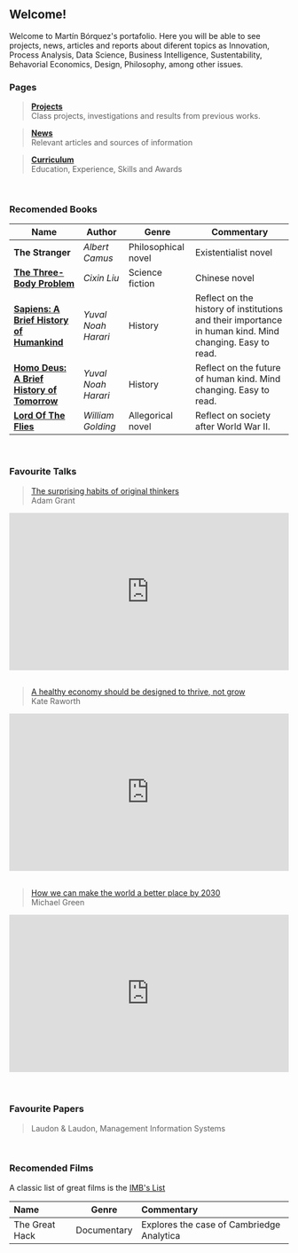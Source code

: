 ## Welcome!

Welcome to Martín Bórquez's portafolio. Here you will be able to see projects, news, articles and reports about diferent topics as Innovation, Process Analysis, Data Science, Business Intelligence, Sustentability, Behavorial Economics, Design, Philosophy, among other issues.


### Pages
>[**Projects**](./projects.html)      
Class projects, investigations and results from previous works.

>[**News**](./news.html)     
Relevant articles and sources of information

>[**Curriculum**](./curriculum.html)    
Education, Experience, Skills and Awards

<br/>

### Recomended Books                                                                                                     
 

| Name  |   Author        |  Genre  | Commentary |  
|-------------|---------------|--------|-----------------------------| 
| **The Stranger**| *Albert Camus* | Philosophical novel| Existentialist novel|
| [**The Three-Body Problem**](https://www.youtube.com/watch?v=D89ngRr4uZg)| *Cixin Liu* | Science fiction| Chinese novel|
| [**Sapiens: A Brief History of Humankind**](https://www.ynharari.com/book/sapiens-2/)|  *Yuval Noah Harari* | History | Reflect on the history of institutions and their importance in human kind. Mind changing. Easy to read.| 
| [**Homo Deus: A Brief History of Tomorrow**](https://www.ynharari.com/book/homo-deus/)| *Yuval Noah Harari* | History | Reflect on the future of human kind. Mind changing. Easy to read.|
| [**Lord Of The Flies**](https://www.sparknotes.com/lit/flies/)| *William Golding* | Allegorical novel | Reflect on society after World War II.|

<br/>

### Favourite Talks

>[The surprising habits of original thinkers](https://www.ted.com/talks/adam_grant_the_surprising_habits_of_original_thinkers)     
Adam Grant

<div style="max-width:854px"><div style="position:relative;height:0;padding-bottom:56.25%"><iframe src="https://embed.ted.com/talks/lang/en/adam_grant_the_surprising_habits_of_original_thinkers" width="854" height="480" style="position:absolute;left:0;top:0;width:100%;height:100%" frameborder="0" scrolling="no" allowfullscreen></iframe></div></div>

<br/>

>[A healthy economy should be designed to thrive, not grow](https://www.ted.com/talks/kate_raworth_a_healthy_economy_should_be_designed_to_thrive_not_grow)   
Kate Raworth

<div style="max-width:854px"><div style="position:relative;height:0;padding-bottom:56.25%"><iframe src="https://embed.ted.com/talks/lang/en/kate_raworth_a_healthy_economy_should_be_designed_to_thrive_not_grow" width="854" height="480" style="position:absolute;left:0;top:0;width:100%;height:100%" frameborder="0" scrolling="no" allowfullscreen></iframe></div></div>


<br/>

>[How we can make the world a better place by 2030](https://www.ted.com/talks/michael_green_how_we_can_make_the_world_a_better_place_by_2030)    
Michael Green

<div style="max-width:854px"><div style="position:relative;height:0;padding-bottom:56.25%"><iframe src="https://embed.ted.com/talks/lang/en/michael_green_how_we_can_make_the_world_a_better_place_by_2030" width="854" height="480" style="position:absolute;left:0;top:0;width:100%;height:100%" frameborder="0" scrolling="no" allowfullscreen></iframe></div></div>

<br/>
<br/>

### Favourite Papers
>Laudon & Laudon, Management Information Systems

<br/>


### Recomended Films
A classic list of great films is the [IMB's List](https://www.imdb.com/chart/top/)


| Name  |  Genre  | Commentary |  
|:---------------|:----------:|:-----------------------------| 
|The Great Hack | Documentary | Explores the case of Cambriedge Analytica |

<br/>
<br/>




